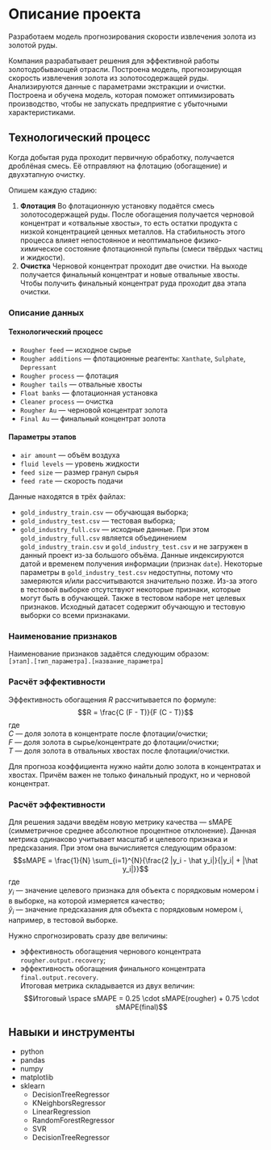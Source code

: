 # Описание проекта
Разработаем модель прогнозирования скорости извлечения золота из золотой руды.

Компания разрабатывает решения для эффективной работы золотодобывающей отрасли. Построена модель, прогнозирующая скорость извлечения золота из золотосодержащей руды. Анализируются данные с параметрами экстракции и очистки. Построена и обучена модель, которая поможет оптимизировать производство, чтобы не запускать предприятие с убыточными характеристиками.

## Технологический процесс
Когда добытая руда проходит первичную обработку, получается дроблёная смесь. Её отправляют на флотацию (обогащение) и двухэтапную очистку.

Опишем каждую стадию: 
1. **Флотация**
Во флотационную установку подаётся смесь золотосодержащей руды. После обогащения получается черновой концентрат и «отвальные хвосты», то есть остатки продукта с низкой концентрацией ценных металлов.
На стабильность этого процесса влияет непостоянное и неоптимальное физико-химическое состояние флотационной пульпы (смеси твёрдых частиц и жидкости).
2. **Очистка**
Черновой концентрат проходит две очистки. На выходе получается финальный концентрат и новые отвальные хвосты. Чтобы получить финальный концентрат руда проходит два этапа очистки.

### Описание данных
#### Технологический процесс
- `Rougher feed` — исходное сырье
- `Rougher additions` — флотационные реагенты: `Xanthate`, `Sulphate`, `Depressant`
- `Rougher process` — флотация
- `Rougher tails` — отвальные хвосты
- `Float banks` — флотационная установка
- `Cleaner process` — очистка
- `Rougher Au` — черновой концентрат золота
- `Final Au` — финальный концентрат золота
#### Параметры этапов
- `air amount` — объём воздуха
- `fluid levels` — уровень жидкости
- `feed size` — размер гранул сырья
- `feed rate` — скорость подачи

Данные находятся в трёх файлах:  
- `gold_industry_train.csv` — обучающая выборка;  
- `gold_industry_test.csv` — тестовая выборка;  
- `gold_industry_full.csv` — исходные данные.
При этом `gold_industry_full.csv` является объединением `gold_industry_train.csv` и `gold_industry_test.csv` и не загружен в данный проект из-за большого объёма.
Данные индексируются датой и временем получения информации (признак `date`).
Некоторые параметры в `gold_industry_test.csv` недоступны, потому что замеряются и/или рассчитываются значительно позже. Из-за этого в тестовой выборке отсутствуют некоторые признаки, которые могут быть в обучающей. Также в тестовом наборе нет целевых признаков.
Исходный датасет содержит обучающую и тестовую выборки со всеми признаками.

### Наименование признаков
Наименование признаков задаётся следующим образом:  
`[этап].[тип_параметра].[название_параметра]`

### Расчёт эффективности
Эффективность обогащения $R$ рассчитывается по формуле:
$$R = \frac{C (F - T)}{F (C - T)}$$
где  
$C$ — доля золота в концентрате после флотации/очистки;  
$F$ — доля золота в сырье/концентрате до флотации/очистки;  
$T$ — доля золота в отвальных хвостах после флотации/очистки.

Для прогноза коэффициента нужно найти долю золота в концентратах и хвостах. Причём важен не только финальный продукт, но и черновой концентрат.

### Расчёт эффективности
Для решения задачи введём новую метрику качества — sMAPE (симметричное среднее абсолютное процентное отклонение). Данная метрика одинаково учитывает масштаб и целевого признака и предсказания. При этом она вычислияется следующим образом:
$$sMAPE = \frac{1}{N} \sum_{i=1}^{N}{\frac{2 |y_i - \hat y_i|}{|y_i| + |\hat y_i|}}$$
где  
$y_i$ — значение целевого признака для объекта с порядковым номером i в выборке, на которой измеряется качество;  
$\hat y_i$ — значение предсказания для объекта с порядковым номером i, например, в тестовой выборке.

Нужно спрогнозировать сразу две величины:  
- эффективность обогащения чернового концентрата `rougher.output.recovery`;  
- эффективность обогащения финального концентрата `final.output.recovery`.  
Итоговая метрика складывается из двух величин:
$$Итоговый \space sMAPE = 0.25 \cdot sMAPE(rougher) + 0.75 \cdot sMAPE(final)$$

## Навыки и инструменты
- python
- pandas
- numpy
- matplotlib
- sklearn
  - DecisionTreeRegressor
  - KNeighborsRegressor
  - LinearRegression
  - RandomForestRegressor
  - SVR
  - DecisionTreeRegressor
